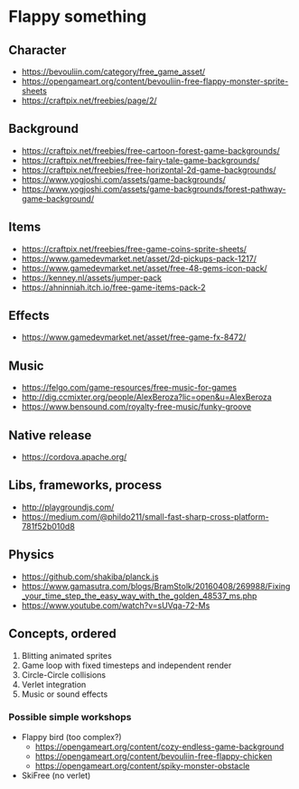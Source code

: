 # Flappy something

## Character

- https://bevouliin.com/category/free_game_asset/
- https://opengameart.org/content/bevouliin-free-flappy-monster-sprite-sheets
- https://craftpix.net/freebies/page/2/

## Background

- https://craftpix.net/freebies/free-cartoon-forest-game-backgrounds/
- https://craftpix.net/freebies/free-fairy-tale-game-backgrounds/
- https://craftpix.net/freebies/free-horizontal-2d-game-backgrounds/
- https://www.yogjoshi.com/assets/game-backgrounds/
- https://www.yogjoshi.com/assets/game-backgrounds/forest-pathway-game-background/


## Items

- https://craftpix.net/freebies/free-game-coins-sprite-sheets/
- https://www.gamedevmarket.net/asset/2d-pickups-pack-1217/
- https://www.gamedevmarket.net/asset/free-48-gems-icon-pack/
- https://kenney.nl/assets/jumper-pack
- https://ahninniah.itch.io/free-game-items-pack-2

## Effects

- https://www.gamedevmarket.net/asset/free-game-fx-8472/

## Music

- https://felgo.com/game-resources/free-music-for-games
- http://dig.ccmixter.org/people/AlexBeroza?lic=open&u=AlexBeroza
- https://www.bensound.com/royalty-free-music/funky-groove

## Native release

- https://cordova.apache.org/

## Libs, frameworks, process

- http://playgroundjs.com/
- https://medium.com/@phildo211/small-fast-sharp-cross-platform-781f52b010d8

## Physics

- https://github.com/shakiba/planck.js
- https://www.gamasutra.com/blogs/BramStolk/20160408/269988/Fixing_your_time_step_the_easy_way_with_the_golden_48537_ms.php
- https://www.youtube.com/watch?v=sUVqa-72-Ms

## Concepts, ordered

1. Blitting animated sprites
2. Game loop with fixed timesteps and independent render
3. Circle-Circle collisions
4. Verlet integration
5. Music or sound effects

### Possible simple workshops

- Flappy bird (too complex?)
    - https://opengameart.org/content/cozy-endless-game-background
    - https://opengameart.org/content/bevouliin-free-flappy-chicken
    - https://opengameart.org/content/spiky-monster-obstacle
- SkiFree (no verlet)
